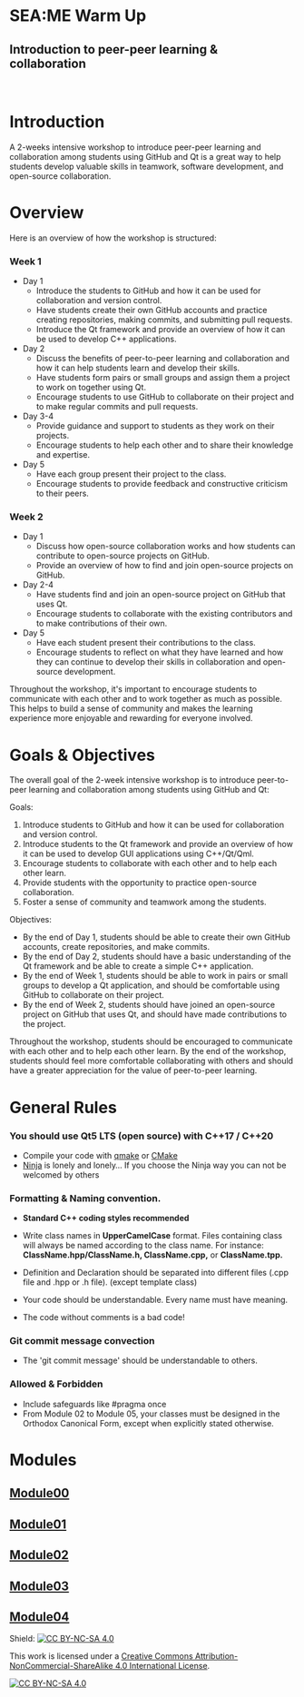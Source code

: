 # SEA:ME Warm Up
## Introduction to peer-peer learning & collaboration  
</br>


# Introduction
A 2-weeks intensive workshop to introduce peer-peer learning and collaboration among students using GitHub and Qt is a great way to help students develop valuable skills in teamwork, software development, and open-source collaboration.


# Overview
Here is an overview of how the workshop is structured:

### Week 1
* Day 1
    * Introduce the students to GitHub and how it can be used for collaboration and version control.
    * Have students create their own GitHub accounts and practice creating repositories, making commits, and submitting pull requests.
    * Introduce the Qt framework and provide an overview of how it can be used to develop C++ applications.
* Day 2
    * Discuss the benefits of peer-to-peer learning and collaboration and how it can help students learn and develop their skills.
    * Have students form pairs or small groups and assign them a project to work on together using Qt.
    * Encourage students to use GitHub to collaborate on their project and to make regular commits and pull requests.
* Day 3-4
    * Provide guidance and support to students as they work on their projects.
    * Encourage students to help each other and to share their knowledge and expertise.
* Day 5
    * Have each group present their project to the class.
    * Encourage students to provide feedback and constructive criticism to their peers.

### Week 2
* Day 1
    * Discuss how open-source collaboration works and how students can contribute to open-source projects on GitHub.
    * Provide an overview of how to find and join open-source projects on GitHub.
* Day 2-4
    * Have students find and join an open-source project on GitHub that uses Qt.
    * Encourage students to collaborate with the existing contributors and to make contributions of their own.
* Day 5
    * Have each student present their contributions to the class.
    * Encourage students to reflect on what they have learned and how they can continue to develop their skills in collaboration and open-source development.

Throughout the workshop, it's important to encourage students to communicate with each other and to work together as much as possible. This helps to build a sense of community and makes the learning experience more enjoyable and rewarding for everyone involved.


# Goals & Objectives
The overall goal of the 2-week intensive workshop is to introduce peer-to-peer learning and collaboration among students using GitHub and Qt:

Goals:

1. Introduce students to GitHub and how it can be used for collaboration and version control.
2. Introduce students to the Qt framework and provide an overview of how it can be used to develop GUI applications using C++/Qt/Qml.
3. Encourage students to collaborate with each other and to help each other learn.
4. Provide students with the opportunity to practice open-source collaboration.
5. Foster a sense of community and teamwork among the students.

Objectives: 

* By the end of Day 1, students should be able to create their own GitHub accounts, create repositories, and make commits.
* By the end of Day 2, students should have a basic understanding of the Qt framework and be able to create a simple C++ application.
* By the end of Week 1, students should be able to work in pairs or small groups to develop a Qt application, and should be comfortable using GitHub to collaborate on their project.
* By the end of Week 2, students should have joined an open-source project on GitHub that uses Qt, and should have made contributions to the project.

Throughout the workshop, students should be encouraged to communicate with each other and to help each other learn. By the end of the workshop, students should feel more comfortable collaborating with others and should have a greater appreciation for the value of peer-to-peer learning.


# General Rules
### You should use Qt5 LTS (open source) with C++17 / C++20

- Compile your code with [qmake](https://doc.qt.io/qt-6/qmake-manual.html) or [CMake](https://cmake.org/)
- [Ninja](https://javascript.info/ninja-code) is lonely and lonely… If you choose the Ninja way you can not be welcomed by others

### Formatting & Naming convention.

- **Standard C++ coding styles recommended**

- Write class names in **UpperCamelCase** format. Files containing class will always be named according to the class name. For instance: **ClassName.hpp/ClassName.h, ClassName.cpp,** or **ClassName.tpp.**
- Definition and Declaration should be separated into different files (.cpp file and .hpp or .h file). (except template class)
- Your code should be understandable. Every name must have meaning.
- The code without comments is a bad code!

### Git commit message convection

- The 'git commit message' should be understandable to others.

### Allowed & Forbidden
- Include safeguards like #pragma once
- From Module 02 to Module 05, your classes must be designed in the Orthodox Canonical Form, except when explicitly stated otherwise.

# Modules
## [Module00](./Modules/Module00.md)
## [Module01](./Modules/Module01.md)
## [Module02](./Modules/Module02.md)
## [Module03](./Modules/Module03.md)
## [Module04](./Modules/Module04.md)


Shield: [![CC BY-NC-SA 4.0][cc-by-nc-sa-shield]][cc-by-nc-sa]

This work is licensed under a
[Creative Commons Attribution-NonCommercial-ShareAlike 4.0 International License][cc-by-nc-sa].

[![CC BY-NC-SA 4.0][cc-by-nc-sa-image]][cc-by-nc-sa]

[cc-by-nc-sa]: http://creativecommons.org/licenses/by-nc-sa/4.0/
[cc-by-nc-sa-image]: https://licensebuttons.net/l/by-nc-sa/4.0/88x31.png
[cc-by-nc-sa-shield]: https://img.shields.io/badge/License-CC%20BY--NC--SA%204.0-lightgrey.svg
